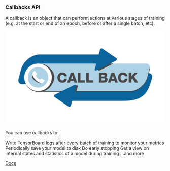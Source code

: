 ### Callbacks API
A callback is an object that can perform actions at various stages of training (e.g. at the start or end of an epoch, before or after a single batch, etc).

<p align='center'>
    <img src='https://github.com/CrispenGari/Keras-API/blob/main/03_Callbacks/1_HGLg5iakV401GDidgzP4YQ.jpeg' />
</p>

You can use callbacks to:

Write TensorBoard logs after every batch of training to monitor your metrics
Periodically save your model to disk
Do early stopping
Get a view on internal states and statistics of a model during training
...and more

[Docs](https://keras.io/api/callbacks/)
